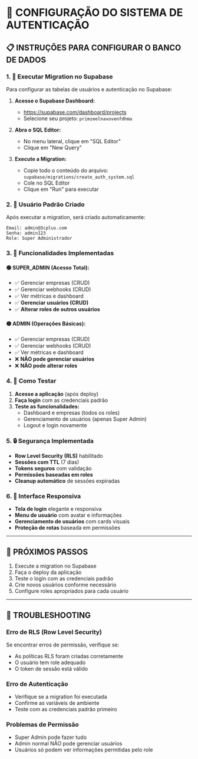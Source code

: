 # 🔐 CONFIGURAÇÃO DO SISTEMA DE AUTENTICAÇÃO

## 📋 INSTRUÇÕES PARA CONFIGURAR O BANCO DE DADOS

### 1. 🚀 **Executar Migration no Supabase**

Para configurar as tabelas de usuários e autenticação no Supabase:

1. **Acesse o Supabase Dashboard:**
   - https://supabase.com/dashboard/projects
   - Selecione seu projeto: `primzeelnavovenfdhma`

2. **Abra o SQL Editor:**
   - No menu lateral, clique em "SQL Editor"
   - Clique em "New Query"

3. **Execute a Migration:**
   - Copie todo o conteúdo do arquivo: `supabase/migrations/create_auth_system.sql`
   - Cole no SQL Editor
   - Clique em "Run" para executar

### 2. 👤 **Usuário Padrão Criado**

Após executar a migration, será criado automaticamente:

```
Email: admin@3cplus.com
Senha: admin123
Role: Super Administrador
```

### 3. 🔧 **Funcionalidades Implementadas**

#### **🟢 SUPER_ADMIN (Acesso Total):**
- ✅ Gerenciar empresas (CRUD)
- ✅ Gerenciar webhooks (CRUD)  
- ✅ Ver métricas e dashboard
- ✅ **Gerenciar usuários (CRUD)**
- ✅ **Alterar roles de outros usuários**

#### **🟡 ADMIN (Operações Básicas):**
- ✅ Gerenciar empresas (CRUD)
- ✅ Gerenciar webhooks (CRUD)
- ✅ Ver métricas e dashboard
- ❌ **NÃO pode gerenciar usuários**
- ❌ **NÃO pode alterar roles**

### 4. 🎯 **Como Testar**

1. **Acesse a aplicação** (após deploy)
2. **Faça login** com as credenciais padrão
3. **Teste as funcionalidades:**
   - Dashboard e empresas (todos os roles)
   - Gerenciamento de usuários (apenas Super Admin)
   - Logout e login novamente

### 5. 🔒 **Segurança Implementada**

- **Row Level Security (RLS)** habilitado
- **Sessões com TTL** (7 dias)
- **Tokens seguros** com validação
- **Permissões baseadas em roles**
- **Cleanup automático** de sessões expiradas

### 6. 📱 **Interface Responsiva**

- **Tela de login** elegante e responsiva
- **Menu de usuário** com avatar e informações
- **Gerenciamento de usuários** com cards visuais
- **Proteção de rotas** baseada em permissões

---

## 🚀 **PRÓXIMOS PASSOS**

1. Execute a migration no Supabase
2. Faça o deploy da aplicação
3. Teste o login com as credenciais padrão
4. Crie novos usuários conforme necessário
5. Configure roles apropriados para cada usuário

---

## 🔧 **TROUBLESHOOTING**

### Erro de RLS (Row Level Security)
Se encontrar erros de permissão, verifique se:
- As políticas RLS foram criadas corretamente
- O usuário tem role adequado
- O token de sessão está válido

### Erro de Autenticação
- Verifique se a migration foi executada
- Confirme as variáveis de ambiente
- Teste com as credenciais padrão primeiro

### Problemas de Permissão
- Super Admin pode fazer tudo
- Admin normal NÃO pode gerenciar usuários
- Usuários só podem ver informações permitidas pelo role
